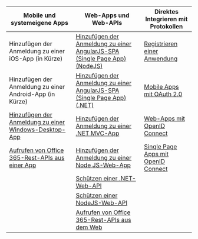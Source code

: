 | Mobile und systemeigene Apps | Web-Apps und Web-APIs | Direktes Integrieren mit Protokollen |
| ----------------------- | ------------------------------- | --------------------- |
| Hinzufügen der Anmeldung zu einer iOS-App (in Kürze) | [Hinzufügen der Anmeldung zu einer AngularJS-SPA (Single Page App) (NodeJS)](active-directory-v2-devquickstarts-angular-node.md) | [Registrieren einer Anwendung](active-directory-v2-app-registration.md) |
| Hinzufügen der Anmeldung zu einer Android-App (in Kürze) | [Hinzufügen der Anmeldung zu einer AngularJS-SPA (Single Page App) (.NET)](active-directory-v2-devquickstarts-angular-dotnet.md) | [Mobile Apps mit OAuth 2.0](active-directory-v2-protocols-oauth-code.md) |
| [Hinzufügen der Anmeldung zu einer Windows-Desktop-App](active-directory-v2-devquickstarts-wpf.md) | [Hinzufügen der Anmeldung zu einer .NET MVC-App](active-directory-v2-devquickstarts-dotnet-web.md) | [Web-Apps mit OpenID Connect](active-directory-v2-protocols-oidc.md) |
| [Aufrufen von Office 365-Rest-APIs aus einer App](https://msdn.microsoft.com/office/office365/howto/authenticate-Office-365-APIs-using-v2) | [Hinzufügen der Anmeldung zu einer Node JS-Web-App](active-directory-v2-devquickstarts-node-web.md) | [Single Page Apps mit OpenID Connect](active-directory-v2-protocols-implicit.md)
| | [Schützen einer .NET-Web-API](active-directory-v2-devquickstarts-dotnet-api.md) | |
| | [Schützen einer NodeJS-Web-API](active-directory-v2-devquickstarts-node-api.md) |
| | [Aufrufen von Office 365-Rest-APIs aus dem Web](https://msdn.microsoft.com/office/office365/howto/authenticate-Office-365-APIs-using-v2) |

<!---HONumber=AcomDC_0224_2016-->